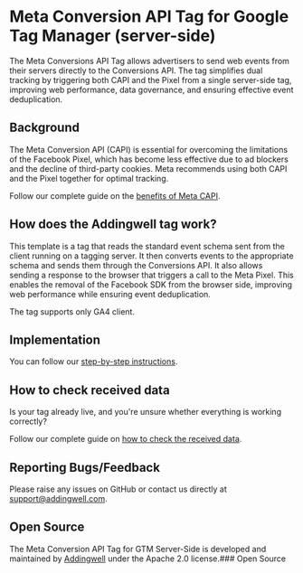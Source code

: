 # Meta Conversion API Tag for Google Tag Manager (server-side)

The Meta Conversions API Tag allows advertisers to send web events from their servers directly to the Conversions API. The tag simplifies dual tracking by triggering both CAPI and the Pixel from a single server-side tag, improving web performance, data governance, and ensuring effective event deduplication.

## Background

The Meta Conversion API (CAPI) is essential for overcoming the limitations of the Facebook Pixel, which has become less effective due to ad blockers and the decline of third-party cookies. Meta recommends using both CAPI and the Pixel together for optimal tracking.

Follow our complete guide on the [benefits of Meta CAPI](https://docs.addingwell.com/meta-capi/benefits).

## How does the Addingwell tag work?

This template is a tag that reads the standard event schema sent from the client running on a tagging server. It then converts events to the appropriate schema and sends them through the Conversions API. It also allows sending a response to the browser that triggers a call to the Meta Pixel. This enables the removal of the Facebook SDK from the browser side, improving web performance while ensuring event deduplication.

The tag supports only GA4 client.

## Implementation

You can follow our [step-by-step instructions](https://docs.addingwell.com/meta-capi/tag-setup).

## How to check received data

Is your tag already live, and you're unsure whether everything is working correctly?

Follow our complete guide on [how to check the received data](https://docs.addingwell.com/fr/meta-capi/data-check).

## Reporting Bugs/Feedback

Please raise any issues on GitHub or contact us directly at support@addingwell.com.

## Open Source

The Meta Conversion API Tag for GTM Server-Side is developed and maintained by [Addingwell](https://www.addingwell.com/) under the Apache 2.0 license.### Open Source

